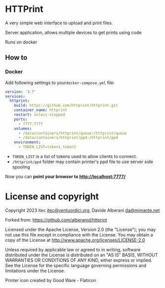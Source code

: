 # HTTPrint

A very simple web interface to upload and print files.

Server application, allows multiple devices to get prints using code

Runs on docker

## How to

### Docker

Add following settings to your`docker-compose.yml` file:

```yaml
version: '3.7'
services:
  httprint:
    build: https://github.com/httprint/httprint.git
    container_name: httprint
    restart: unless-stopped
    ports:
      - 7777:7777
    volumes:
      - /data/containers/httprint/queue:/httprint/queue
      - /data/containers/httprint/ppd:/httprint/ppd
    environment:
      - TOKEN_LIST=token1,token2

  ```
  
  * `TOKEN_LIST` is a list of tokens used to allow clients to connect.
  * `/httprint/ppd` folder may contain printer's ppd file to use server side spooling

Now you can **point your browser to [http://localhost:7777/](http://localhost:7777/)**


# License and copyright

Copyright 2023 itec <itec@ventuordici.org>, Davide Alberani <da@mimante.net>

Forked from: https://github.com/alberanid/httprint


Licensed under the Apache License, Version 2.0 (the "License");
you may not use this file except in compliance with the License.
You may obtain a copy of the License at http://www.apache.org/licenses/LICENSE-2.0

Unless required by applicable law or agreed to in writing, software
distributed under the License is distributed on an "AS IS" BASIS,
WITHOUT WARRANTIES OR CONDITIONS OF ANY KIND, either express or implied.
See the License for the specific language governing permissions and
limitations under the License.

Printer icon created by Good Ware - Flaticon
